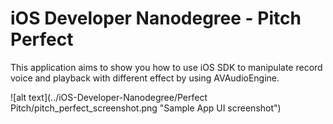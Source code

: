 # iOS Developer Nanodegree - Pitch Perfect 
This application aims to show you how to use iOS SDK to manipulate record voice and playback with different effect by using AVAudioEngine.

![alt text](../iOS-Developer-Nanodegree/Perfect Pitch/pitch_perfect_screenshot.png "Sample App UI screenshot")